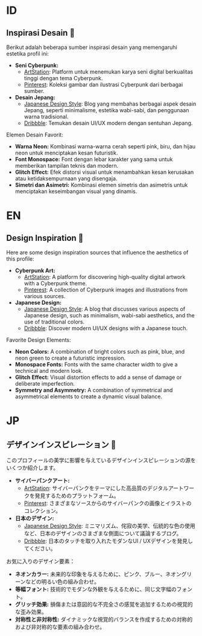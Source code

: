 # ID

## Inspirasi Desain 🎨

Berikut adalah beberapa sumber inspirasi desain yang memengaruhi estetika profil ini:

*   **Seni Cyberpunk:**
    *   [ArtStation](https://www.artstation.com/): Platform untuk menemukan karya seni digital berkualitas tinggi dengan tema Cyberpunk.
    *   [Pinterest](https://www.pinterest.com/): Koleksi gambar dan ilustrasi Cyberpunk dari berbagai sumber.
*   **Desain Jepang:**
    *   [Japanese Design Style](https://www.japanesedesignstyle.com/): Blog yang membahas berbagai aspek desain Jepang, seperti minimalisme, estetika wabi-sabi, dan penggunaan warna tradisional.
    *   [Dribbble](https://dribbble.com/): Temukan desain UI/UX modern dengan sentuhan Jepang.

Elemen Desain Favorit:

*   **Warna Neon:** Kombinasi warna-warna cerah seperti pink, biru, dan hijau neon untuk menciptakan kesan futuristik.
*   **Font Monospace:** Font dengan lebar karakter yang sama untuk memberikan tampilan teknis dan modern.
*   **Glitch Effect:** Efek distorsi visual untuk menambahkan kesan kerusakan atau ketidaksempurnaan yang disengaja.
*   **Simetri dan Asimetri:** Kombinasi elemen simetris dan asimetris untuk menciptakan keseimbangan visual yang dinamis.

# EN

## Design Inspiration 🎨

Here are some design inspiration sources that influence the aesthetics of this profile:

*   **Cyberpunk Art:**
    *   [ArtStation](https://www.artstation.com/): A platform for discovering high-quality digital artwork with a Cyberpunk theme.
    *   [Pinterest](https://www.pinterest.com/): A collection of Cyberpunk images and illustrations from various sources.
*   **Japanese Design:**
    *   [Japanese Design Style](https://www.japanesedesignstyle.com/): A blog that discusses various aspects of Japanese design, such as minimalism, wabi-sabi aesthetics, and the use of traditional colors.
    *   [Dribbble](https://dribbble.com/): Discover modern UI/UX designs with a Japanese touch.

Favorite Design Elements:

*   **Neon Colors:** A combination of bright colors such as pink, blue, and neon green to create a futuristic impression.
*   **Monospace Fonts:** Fonts with the same character width to give a technical and modern look.
*   **Glitch Effect:** Visual distortion effects to add a sense of damage or deliberate imperfection.
*   **Symmetry and Asymmetry:** A combination of symmetrical and asymmetrical elements to create a dynamic visual balance.

# JP

## デザインインスピレーション 🎨

このプロフィールの美学に影響を与えているデザインインスピレーションの源をいくつか紹介します。

*   **サイバーパンクアート:**
    *   [ArtStation](https://www.artstation.com/): サイバーパンクをテーマにした高品質のデジタルアートワークを発見するためのプラットフォーム。
    *   [Pinterest](https://www.pinterest.com/): さまざまなソースからのサイバーパンクの画像とイラストのコレクション。
*   **日本のデザイン:**
    *   [Japanese Design Style](https://www.japanesedesignstyle.com/): ミニマリズム、侘寂の美学、伝統的な色の使用など、日本のデザインのさまざまな側面について議論するブログ。
    *   [Dribbble](https://dribbble.com/): 日本のタッチを取り入れたモダンなUI / UXデザインを発見してください。

お気に入りのデザイン要素：

*   **ネオンカラー:** 未来的な印象を与えるために、ピンク、ブルー、ネオングリーンなどの明るい色の組み合わせ。
*   **等幅フォント:** 技術的でモダンな外観を与えるために、同じ文字幅のフォント。
*   **グリッチ効果:** 損傷または意図的な不完全さの感覚を追加するための視覚的な歪み効果。
*   **対称性と非対称性:** ダイナミックな視覚的バランスを作成するための対称的および非対称的な要素の組み合わせ。
